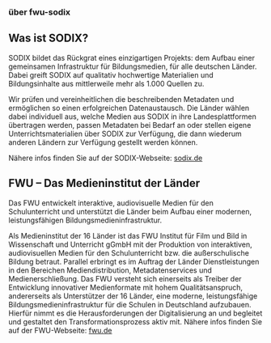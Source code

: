 ### über fwu-sodix
## Was ist SODIX?
SODIX bildet das Rückgrat eines einzigartigen Projekts: dem Aufbau einer gemeinsamen Infrastruktur für Bildungsmedien, für alle deutschen Länder. Dabei greift SODIX auf qualitativ hochwertige Materialien und Bildungsinhalte aus mittlerweile mehr als 1.000 Quellen zu.

Wir prüfen und vereinheitlichen die beschreibenden Metadaten und ermöglichen so einen erfolgreichen Datenaustausch. Die Länder wählen dabei individuell aus, welche Medien aus SODIX in ihre Landesplattformen übertragen werden, passen Metadaten bei Bedarf an oder stellen eigene Unterrichtsmaterialien über SODIX zur Verfügung, die dann wiederum anderen Ländern zur Verfügung gestellt werden können.

Nähere infos finden Sie auf der SODIX-Webseite: [sodix.de](https://www.sodix.de/)


## FWU – Das Medieninstitut der Länder
Das FWU entwickelt interaktive, audiovisuelle Medien für den Schulunterricht und unterstützt die Länder beim Aufbau einer modernen, leistungsfähigen Bildungsmedieninfrastruktur.

Als Medieninstitut der 16 Länder ist das FWU Institut für Film und Bild in Wissenschaft und Unterricht gGmbH mit der Produktion von interaktiven, audiovisuellen Medien für den Schulunterricht bzw. die außerschulische Bildung betraut. Parallel erbringt es im Auftrag der Länder Dienstleistungen in den Bereichen Mediendistribution, Metadatenservices und Medienerschließung. Das FWU versteht sich einerseits als Treiber der Entwicklung innovativer Medienformate mit hohem Qualitätsanspruch, andererseits als Unterstützer der 16 Länder, eine moderne, leistungsfähige Bildungsmedieninfrastruktur für die Schulen in Deutschland aufzubauen. Hierfür nimmt es die Herausforderungen der Digitalisierung an und begleitet und gestaltet den Transformationsprozess aktiv mit.
Nähere infos finden Sie auf der FWU-Webseite: [fwu.de](https://fwu.de/)
